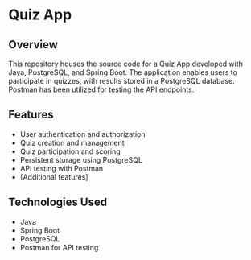 # Quiz App

## Overview
This repository houses the source code for a Quiz App developed with Java, PostgreSQL, and Spring Boot. The application enables users to participate in quizzes, with results stored in a PostgreSQL database. Postman has been utilized for testing the API endpoints.

## Features
- User authentication and authorization
- Quiz creation and management
- Quiz participation and scoring
- Persistent storage using PostgreSQL
- API testing with Postman
- [Additional features]

## Technologies Used
- Java
- Spring Boot
- PostgreSQL
- Postman for API testing
